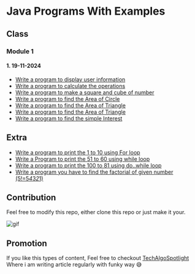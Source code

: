 # Java Programs With Examples

## Class

### Module 1

#### 1. 19-11-2024

- [Write a program to display user information](/src/printvalue/PrintValue.java)
- [Write a program to calculate the operations](/src/operations/Operations.java)
- [Write a program to make a square and cube of number](/src/square_cube/SquareCube.java)
- [Write a program to find the Area of Circle](/src/area_of_circle/AreaOfCircle.java)
- [Write a program to find the Area of Triangle](/src/area_of_triangle/AreaOfTriangle.java)
- [Write a program to find the Area of Triangle](/src/area_of_triangle/AreaOfTriangle.java)
- [Write a program to find the simple Interest](/src/interest_calculate/InterestCalculate)


## Extra

- [Write a program to print the 1 to 10 using For loop](/src/extra/Forloop.java)
- [Write a Program to print the 51 to 60 using while loop](/src/extra/Whileloop.java)
- [Write a program to print the 100 to 81 using do..while loop](/src/extra/Do_whileloop.java)
- [Write a program you have to find the factorial of given number (5!=5*4*3*2*1)](/src/extra/Factorial.java)

## Contribution

Feel free to modify this repo, either clone this repo or just make it your.

![gif](https://media.giphy.com/media/gTURHJs4e2Ies/giphy.gif)

## Promotion

If you like this types of content, Feel free to checkout [TechAlgoSpotlight](https://techalgospotlight.com) Where i am writing article regularly with funky way 😅
